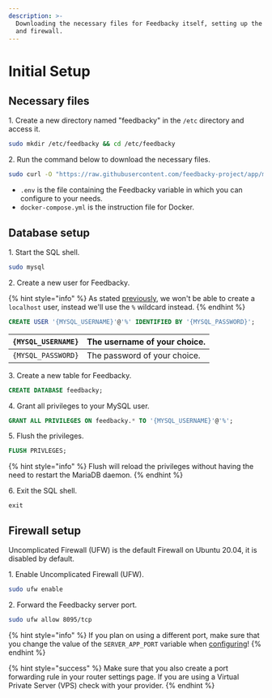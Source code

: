 ```yaml
---
description: >-
  Downloading the necessary files for Feedbacky itself, setting up the database
  and firewall.
---
```


# Initial Setup

## Necessary files

1\. Create a new directory named "feedbacky" in the `/etc` directory and access it.

```bash
sudo mkdir /etc/feedbacky && cd /etc/feedbacky
```

2\. Run the command below to download the necessary files.

```bash
sudo curl -O "https://raw.githubusercontent.com/feedbacky-project/app/master/{.env,docker-compose.yml}"
```

* `.env` is the file containing the Feedbacky variable in which you can configure to your needs.
* `docker-compose.yml` is the instruction file for Docker.

## Database setup

1\. Start the SQL shell.

```bash
sudo mysql
```

2\. Create a new user for Feedbacky.

{% hint style="info" %}
As stated [previously](./#mariadb), we won't be able to create a `localhost` user, instead we'll use the `%` wildcard instead.
{% endhint %}

```sql
CREATE USER '{MYSQL_USERNAME}'@'%' IDENTIFIED BY '{MYSQL_PASSWORD}';
```

| `{MYSQL_USERNAME}` | The username of your choice. |
| ------------------ | ---------------------------- |
| `{MYSQL_PASSWORD}` | The password of your choice. |

3\. Create a new table for Feedbacky.

```sql
CREATE DATABASE feedbacky;
```

4\. Grant all privileges to your MySQL user.

```sql
GRANT ALL PRIVILEGES ON feedbacky.* TO '{MYSQL_USERNAME}'@'%';
```

5\. Flush the privileges.

```sql
FLUSH PRIVLEGES;
```

{% hint style="info" %}
Flush will reload the privileges without having the need to restart the MariaDB daemon.
{% endhint %}

6\. Exit the SQL shell.

```
exit
```

## Firewall setup

Uncomplicated Firewall (UFW) is the default Firewall on Ubuntu 20.04, it is disabled by default.

1\. Enable Uncomplicated Firewall (UFW).

```bash
sudo ufw enable
```

2\. Forward the Feedbacky server port.

```bash
sudo ufw allow 8095/tcp
```

{% hint style="info" %}
If you plan on using a different port, make sure that you change the value of the `SERVER_APP_PORT` variable when [configuring](configuring.md)!
{% endhint %}

{% hint style="success" %}
Make sure that you also create a port forwarding rule in your router settings page. If you are using a Virtual Private Server (VPS) check with your provider.
{% endhint %}
